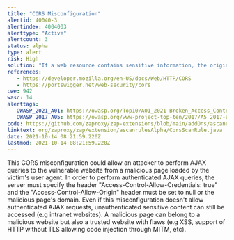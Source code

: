 ```yaml
---
title: "CORS Misconfiguration"
alertid: 40040-3
alertindex: 4004003
alerttype: "Active"
alertcount: 3
status: alpha
type: alert
risk: High
solution: "If a web resource contains sensitive information, the origin should be properly specified in the Access-Control-Allow-Origin header. Only trusted websites needing this resource should be specified in this header, with the most secured protocol supported."
references:
   - https://developer.mozilla.org/en-US/docs/Web/HTTP/CORS
   - https://portswigger.net/web-security/cors
cwe: 942
wasc: 14
alerttags: 
   OWASP_2021_A01: https://owasp.org/Top10/A01_2021-Broken_Access_Control/
   OWASP_2017_A05: https://owasp.org/www-project-top-ten/2017/A5_2017-Broken_Access_Control.html
code: https://github.com/zaproxy/zap-extensions/blob/main/addOns/ascanrulesAlpha/src/main/java/org/zaproxy/zap/extension/ascanrulesAlpha/CorsScanRule.java
linktext: org/zaproxy/zap/extension/ascanrulesAlpha/CorsScanRule.java
date: 2021-10-14 08:21:59.220Z
lastmod: 2021-10-14 08:21:59.220Z
---
```

This CORS misconfiguration could allow an attacker to perform AJAX queries to the vulnerable website from a malicious page loaded by the victim's user agent.
In order to perform authenticated AJAX queries, the server must specify the header "Access-Control-Allow-Credentials: true" and the "Access-Control-Allow-Origin" header must be set to null or the malicious page's domain. Even if this misconfiguration doesn't allow authenticated AJAX requests, unauthenticated sensitive content can still be accessed (e.g intranet websites).
A malicious page can belong to a malicious website but also a trusted website with flaws (e.g XSS, support of HTTP without TLS allowing code injection through MITM, etc).
